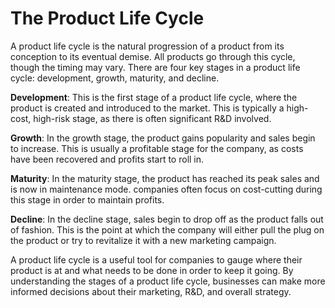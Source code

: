# The Product Life Cycle

A product life cycle is the natural progression of a product from its conception to its eventual demise. All products go through this cycle, though the timing may vary. There are four key stages in a product life cycle: development, growth, maturity, and decline. 

**Development**: This is the first stage of a product life cycle, where the product is created and introduced to the market. This is typically a high-cost, high-risk stage, as there is often significant R&D involved. 

**Growth**: In the growth stage, the product gains popularity and sales begin to increase. This is usually a profitable stage for the company, as costs have been recovered and profits start to roll in. 

**Maturity**: In the maturity stage, the product has reached its peak sales and is now in maintenance mode. companies often focus on cost-cutting during this stage in order to maintain profits. 

**Decline**: In the decline stage, sales begin to drop off as the product falls out of fashion. This is the point at which the company will either pull the plug on the product or try to revitalize it with a new marketing campaign. 

A product life cycle is a useful tool for companies to gauge where their product is at and what needs to be done in order to keep it going. By understanding the stages of a product life cycle, businesses can make more informed decisions about their marketing, R&D, and overall strategy.

